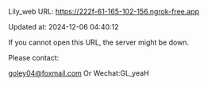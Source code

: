 Lily_web URL: https://222f-61-165-102-156.ngrok-free.app

Updated at: 2024-12-06 04:40:12

If you cannot open this URL, the server might be down.

Please contact: 

goley04@foxmail.com Or Wechat:GL_yeaH